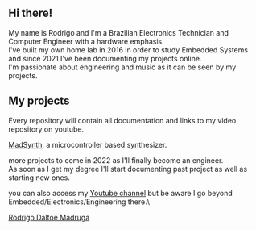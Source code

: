 ## Hi there!

My name is Rodrigo and I'm a Brazilian Electronics Technician and Computer Engineer with a hardware emphasis.\
I've built my own home lab in 2016 in order to study Embedded Systems and since 2021 I've been documenting my projects online.\
I'm passionate about engineering and music as it can be seen by my projects.

## My projects

Every repository will contain all documentation and links to my video repository on youtube.

[MadSynth](https://github.com/Guidoz1k/MadSynth), a microcontroller based synthesizer.

more projects to come in 2022 as I'll finally become an engineer.\
As soon as I get my degree I'll start documenting past project as well as starting new ones.

you can also access my [Youtube channel](youtube.com/c/MadRigo/videos) but be aware I go beyond Embedded/Electronics/Engineering there.\

<div class="badge-base LI-profile-badge" data-locale="pt_BR" data-size="medium" data-theme="dark" data-type="VERTICAL" data-vanity="rodrigodmadruga" data-version="v1"><a class="badge-base__link LI-simple-link" href="https://br.linkedin.com/in/rodrigodmadruga?trk=profile-badge">Rodrigo Daltoé Madruga</a></div>
              
